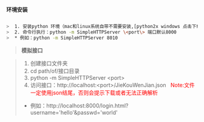 **环境安装**
```sh

>  1. 安装python 环境（mac和linux系统自带不需要安装,[python2x windows 点击下载](https://www.python.org/downloads/windows/))
>  2. 命令行执行：python -m SimpleHTTPServer \<port\> 端口默认8000
>  * 例如：python -m SimpleHTTPServer 8010

```

>**模拟接口**

>  1. 创建接口文件夹
>  2. cd path/of/接口目录
>  3. python -m SimpleHTTPServer \<port\>
>  4. 访问接口：http://localhost:\<port\>/JieKouWenJian.json <font color='red'>&#160;&#160;Note:文件一定使用json结尾，否则会提示下载或者无法正确解析</font>
>  * 例如：http://localhost:8000/login.html?username='hello'&passwd='world'